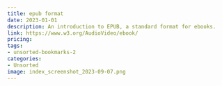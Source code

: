 ```yaml
---
title: epub format
date: 2023-01-01
description: An introduction to EPUB, a standard format for ebooks.
link: https://www.w3.org/AudioVideo/ebook/
pricing: 
tags: 
- unsorted-bookmarks-2 
categories: 
- Unsorted 
image: index_screenshot_2023-09-07.png
---
```

